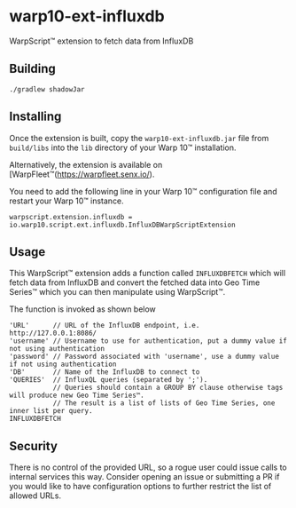 # warp10-ext-influxdb
WarpScript™ extension to fetch data from InfluxDB

## Building

```
./gradlew shadowJar
```

## Installing

Once the extension is built, copy the `warp10-ext-influxdb.jar` file from `build/libs` into the `lib` directory of your Warp 10™ installation.

Alternatively, the extension is available on [WarpFleet™(https://warpfleet.senx.io/).

You need to add the following line in your Warp 10™ configuration file and restart your Warp 10™ instance.

```
warpscript.extension.influxdb = io.warp10.script.ext.influxdb.InfluxDBWarpScriptExtension
```

## Usage

This WarpScript™ extension adds a function called `INFLUXDBFETCH` which will fetch data from InfluxDB and convert the fetched data into Geo Time Series™ which you can then manipulate using WarpScript™.

The function is invoked as shown below

```
'URL'      // URL of the InfluxDB endpoint, i.e. http://127.0.0.1:8086/
'username' // Username to use for authentication, put a dummy value if not using authentication
'password' // Password associated with 'username', use a dummy value if not using authentication
'DB'       // Name of the InfluxDB to connect to
'QUERIES'  // InfluxQL queries (separated by ';').
           // Queries should contain a GROUP BY clause otherwise tags will produce new Geo Time Series™.
           // The result is a list of lists of Geo Time Series, one inner list per query.
INFLUXDBFETCH
```

## Security

There is no control of the provided URL, so a rogue user could issue calls to internal services this way. Consider opening an issue or submitting a PR if you would like to have configuration options to further restrict the list of allowed URLs.
